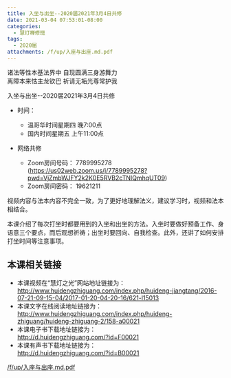 ```yaml
---
title: 入坐与出坐--2020届2021年3月4日共修
date: 2021-03-04 07:53:01-08:00
categories:
  - 慧灯禅修班
tags:
  - 2020届
attachments: /f/up/入座与出座.md.pdf
---
```

诸法等性本基法界中 自现圆满三身游舞力  
离障本来怙主龙钦巴 祈请无垢光尊常护我  

入坐与出坐--2020届2021年3月4日共修

- 时间：
  - 温哥华时间星期四 晚7:00点
  - 国内时间星期五 上午11:00点

- 网络共修
  - Zoom房间号码： 7789995278 (<https://us02web.zoom.us/j/7789995278?pwd=VjZmbWJFY2k2K0E5RVB2cTNIQmhqUT09>)
  - Zoom房间密码： 19621211

视频内容与法本内容不完全一致，为了更好地理解法义，建议学习时，视频和法本相结合。

本课介绍了每次打坐时都要用到的入坐和出坐的方法。入坐时要做好预备工作、身语意三个要点，而后观想祈祷；出坐时要回向、自我检查。此外，还讲了如何安排打坐时间等注意事项。

## 本课相关链接

- 本课视频在“慧灯之光”网站地址链接为：  
<http://www.huidengzhiguang.com/index.php/huideng-jiangtang/2016-07-21-09-15-04/2017-01-20-04-20-16/621-l15013>
- 本课文字在线阅读地址链接为：  
<http://www.huidengzhiguang.com/index.php/huideng-zhiguang/huideng-zhiguang-2/158-a00021>
- 本课电子书下载地址链接为：  
<http://d.huidengzhiguang.com/?id=F00021>
- 本课有声书下载地址链接为：  
<http://d.huidengzhiguang.com/?id=B00021>

[/f/up/入座与出座.md.pdf](/f/up/入座与出座.md.pdf)
